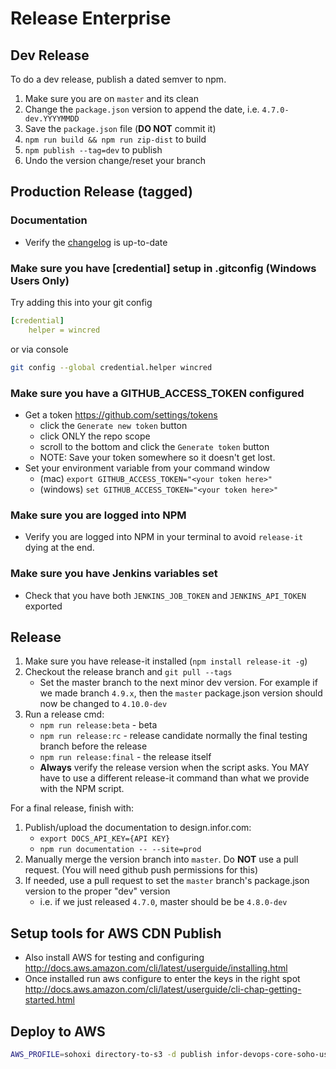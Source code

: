 # Release Enterprise

## Dev Release

To do a dev release, publish a dated semver to npm.

1. Make sure you are on `master` and its clean
1. Change the `package.json` version to append the date, i.e. `4.7.0-dev.YYYYMMDD`
1. Save the `package.json` file (**DO NOT** commit it)
1. `npm run build && npm run zip-dist` to build
1. `npm publish --tag=dev` to publish
1. Undo the version change/reset your branch

## Production Release (tagged)

### Documentation

- Verify the [changelog](/changelog) is up-to-date

### Make sure you have [credential] setup in .gitconfig  (Windows Users Only)

Try adding this into your git config

```yaml
[credential]
    helper = wincred
```

or via console

```sh
git config --global credential.helper wincred
```

### Make sure you have a GITHUB_ACCESS_TOKEN configured

- Get a token <https://github.com/settings/tokens>
    - click the `Generate new token` button
    - click ONLY the repo scope
    - scroll to the bottom and click the `Generate token` button
    - NOTE: Save your token somewhere so it doesn't get lost.
- Set your environment variable from your command window
    - (mac) `export GITHUB_ACCESS_TOKEN="<your token here>"`
    - (windows) `set GITHUB_ACCESS_TOKEN="<your token here>"`

### Make sure you are logged into NPM

- Verify you are logged into NPM in your terminal to avoid `release-it` dying at the end.

### Make sure you have Jenkins variables set

- Check that you have both `JENKINS_JOB_TOKEN` and `JENKINS_API_TOKEN` exported

## Release

1. Make sure you have release-it installed (`npm install release-it -g`)
1. Checkout the release branch and `git pull --tags`
    - Set the master branch to the next minor dev version. For example if we made branch `4.9.x`, then the `master` package.json version should now be changed to `4.10.0-dev`
1. Run a release cmd:
    - `npm run release:beta` - beta
    - `npm run release:rc` - release candidate normally the final testing branch before the release
    - `npm run release:final` - the release itself
    - **Always** verify the release version when the script asks. You MAY have to use a different release-it command than what we provide with the NPM script.

For a final release, finish with:

1. Publish/upload the documentation to design.infor.com:
    - `export DOCS_API_KEY={API KEY}`
    - `npm run documentation -- --site=prod`
1. Manually merge the version branch into `master`. Do **NOT** use a pull request. (You will need github push permissions for this)
1. If needed, use a pull request to set the `master` branch's package.json version to the proper "dev" version
    - i.e. if we just released `4.7.0`, master should be be `4.8.0-dev`

## Setup tools for AWS CDN Publish

- Also install AWS for testing and configuring <http://docs.aws.amazon.com/cli/latest/userguide/installing.html>
- Once installed run aws configure to enter the keys in the right spot <http://docs.aws.amazon.com/cli/latest/userguide/cli-chap-getting-started.html>

## Deploy to AWS

```bash
AWS_PROFILE=sohoxi directory-to-s3 -d publish infor-devops-core-soho-us-east-1/sohoxi/4.3.3 -v
```
